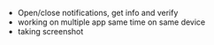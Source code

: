 - Open/close notifications, get info and verify
- working on multiple app same time on same device
- taking screenshot